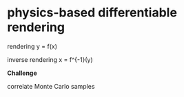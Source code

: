 # physics-based differentiable rendering



rendering y = f(x)

inverse rendering x = f^{-1}(y)



**Challenge**

correlate Monte Carlo samples